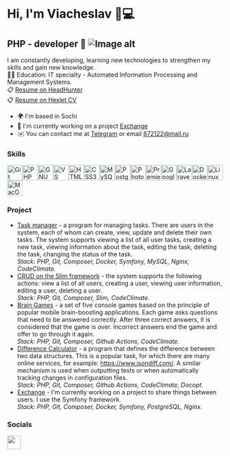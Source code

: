 Hi, I'm Viacheslav 👋💻
====================================================

PHP - developer 💎
![Image alt](https://github.com/in8estor/in8estor/blob/main/snake.svg)
------------------

I am constantly developing, learning new technologies to strengthen my skills and gain new knowledge.  
👨‍🎓 Education: IT specialty - Automated Information Processing and Management Systems.  
📋 [Resume on HeadHunter](https://sochi.hh.ru/resume/69522c79ff0c87b3130039ed1f705564437169)  
📋 [Resume on Hexlet CV](https://cv.hexlet.io/ru/resumes/6663)

* 🌍  I'm based in Sochi
* 🚀  I'm currently working on a project [Exchange](https://github.com/asd1xx/0004_Exchange)
* ✉️  You can contact me at [Telegram](http://t.me/vevongo) or email [872122@mail.ru](mailto:872122@mail.ru)

### Skills

<p align="left">
<a href="https://git-scm.com/" target="_blank" rel="noreferrer"><img src="https://raw.githubusercontent.com/danielcranney/readme-generator/main/public/icons/skills/git-colored.svg" width="36" height="36" alt="Git" /></a><a href="https://www.php.net/" target="_blank" rel="noreferrer"><img src="https://raw.githubusercontent.com/danielcranney/readme-generator/main/public/icons/skills/php-colored.svg" width="36" height="36" alt="PHP" /></a><a href="https://www.gnu.org/software/bash/" target="_blank" rel="noreferrer"><img src="https://raw.githubusercontent.com/danielcranney/readme-generator/main/public/icons/skills/gnubash.svg" width="36" height="36" alt="GNU Bash" /></a><a href="https://code.visualstudio.com/" target="_blank" rel="noreferrer"><img src="https://raw.githubusercontent.com/danielcranney/readme-generator/main/public/icons/skills/visualstudiocode.svg" width="36" height="36" alt="VS Code" /></a><a href="https://developer.mozilla.org/en-US/docs/Glossary/HTML5" target="_blank" rel="noreferrer"><img src="https://raw.githubusercontent.com/danielcranney/readme-generator/main/public/icons/skills/html5-colored.svg" width="36" height="36" alt="HTML5" /></a><a href="https://www.w3.org/TR/CSS/#css" target="_blank" rel="noreferrer"><img src="https://raw.githubusercontent.com/danielcranney/readme-generator/main/public/icons/skills/css3-colored.svg" width="36" height="36" alt="CSS3" /></a><a href="https://www.mysql.com/" target="_blank" rel="noreferrer"><img src="https://raw.githubusercontent.com/danielcranney/readme-generator/main/public/icons/skills/mysql-colored.svg" width="36" height="36" alt="MySQL" /></a><a href="https://www.postgresql.org/" target="_blank" rel="noreferrer"><img src="https://raw.githubusercontent.com/danielcranney/readme-generator/main/public/icons/skills/postgresql-colored.svg" width="36" height="36" alt="PostgreSQL" /></a><a href="https://www.adobe.com/uk/products/photoshop.html" target="_blank" rel="noreferrer"><img src="https://raw.githubusercontent.com/danielcranney/readme-generator/main/public/icons/skills/photoshop-colored.svg" width="36" height="36" alt="Photoshop" /></a><a href="https://www.adobe.com/uk/products/premiere.html" target="_blank" rel="noreferrer"><img src="https://raw.githubusercontent.com/danielcranney/readme-generator/main/public/icons/skills/premierepro-colored.svg" width="36" height="36" alt="Premiere Pro" /></a><a href="https://cloud.google.com/" target="_blank" rel="noreferrer"><img src="https://raw.githubusercontent.com/danielcranney/readme-generator/main/public/icons/skills/googlecloud-colored.svg" width="36" height="36" alt="Google Cloud" /></a><a href="https://laravel.com/" target="_blank" rel="noreferrer"><img src="https://raw.githubusercontent.com/danielcranney/readme-generator/main/public/icons/skills/laravel-colored.svg" width="36" height="36" alt="Laravel" /></a><a href="https://www.docker.com/" target="_blank" rel="noreferrer"><img src="https://raw.githubusercontent.com/danielcranney/readme-generator/main/public/icons/skills/docker-colored.svg" width="36" height="36" alt="Docker" /></a><a href="https://www.linux.org" target="_blank" rel="noreferrer"><img src="https://raw.githubusercontent.com/danielcranney/readme-generator/main/public/icons/skills/linux-colored.svg" width="36" height="36" alt="Linux" /></a><a href="https://apple.com" target="_blank" rel="noreferrer"><img src="https://raw.githubusercontent.com/danielcranney/readme-generator/main/public/icons/skills/macos-colored.svg" width="36" height="36" alt="MacOS" /></a>
</p>

### Project

* [Task manager](https://github.com/asd1xx/task-manager) - a program for managing tasks. There are users in the system, each of whom can create, view, update and delete their own tasks. The system supports viewing a list of all user tasks, creating a new task, viewing information about the task, editing the task, deleting the task, changing the status of the task.  
  *Stack: PHP, Git, Composer, Docker, Symfony, MySQL, Nginx, CodeClimate.*
* [CRUD on the Slim framework](https://github.com/asd1xx/hexlet-slim-example) - the system supports the following actions: view a list of all users, creating a user, viewing user information, editing a user, deleting a user.  
  *Stack: PHP, Git, Composer, Slim, CodeClimate.*
* [Brain Games](https://github.com/asd1xx/php-project-45) - a set of five console games based on the principle of popular mobile brain-boosting applications. Each game asks questions that need to be answered correctly. After three correct answers, it is considered that the game is over. Incorrect answers end the game and offer to go through it again.  
  *Stack: PHP, Git, Composer, Github Actions, CodeClimate.*
* [Difference Calculator](https://github.com/asd1xx/php-project-48) - a program that defines the difference between two data structures. This is a popular task, for which there are many online services, for example: https://www.jsondiff.com/. A similar mechanism is used when outputting tests or when automatically tracking changes in configuration files.  
  *Stack: PHP, Git, Composer, Github Actions, CodeClimate, Docopt.*
* [Exchange](https://github.com/asd1xx/0004_Exchange) - I'm currently working on a project to share things between users. I use the Symfony framework.  
  *Stack: PHP, Git, Composer, Docker, Symfony, PostgreSQL, Nginx.*

### Socials

<p align="left"> <a href="https://www.github.com/asd1xx" target="_blank" rel="noreferrer"> <picture> <source media="(prefers-color-scheme: dark)" srcset="https://raw.githubusercontent.com/danielcranney/readme-generator/main/public/icons/socials/github-dark.svg" /> <source media="(prefers-color-scheme: light)" srcset="https://raw.githubusercontent.com/danielcranney/readme-generator/main/public/icons/socials/github.svg" /> <img src="https://raw.githubusercontent.com/danielcranney/readme-generator/main/public/icons/socials/github.svg" width="32" height="32" /> </picture> </a></p>
